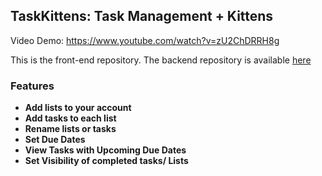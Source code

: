 ## TaskKittens: Task Management + Kittens
  Video Demo: https://www.youtube.com/watch?v=zU2ChDRRH8g

  This is the front-end repository. The backend repository is available [here](https://github.com/skyfox93/taskKittens)
  ### Features
  + **Add lists to your account**
  + **Add tasks to each list**
  + **Rename lists or tasks**
  + **Set Due Dates**
  + **View Tasks with Upcoming Due Dates**
  + **Set Visibility of completed tasks/ Lists**

